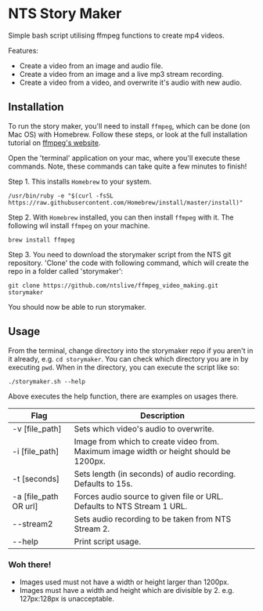 # NTS Story Maker

Simple bash script utilising ffmpeg functions to create mp4 videos.

Features:
* Create a video from an image and audio file.
* Create a video from an image and a live mp3 stream recording.
* Create a video from a video, and overwrite it's audio with new audio.

## Installation

To run the story maker, you'll need to install `ffmpeg`, which can be done (on Mac OS) with Homebrew. Follow these steps, or look at the full installation tutorial on [ffmpeg's website](https://trac.ffmpeg.org/wiki/CompilationGuide/macOS#ffmpegthroughHomebrew).

Open the 'terminal' application on your mac, where you'll execute these commands. Note, these commands can take quite a few minutes to finish!

Step 1. This installs `Homebrew` to your system.
```
/usr/bin/ruby -e "$(curl -fsSL https://raw.githubusercontent.com/Homebrew/install/master/install)"
```

Step 2. With `Homebrew` installed, you can then install `ffmpeg` with it. The following wil install `ffmpeg` on your machine.
```
brew install ffmpeg
```

Step 3. You need to download the storymaker script from the NTS git repository. 'Clone' the code with following command, which will create the repo in a folder called 'storymaker':
```
git clone https://github.com/ntslive/ffmpeg_video_making.git storymaker
```

You should now be able to run storymaker.

## Usage
From the terminal, change directory into the storymaker repo if you aren't in it already, e.g. `cd storymaker`. You can check which directory you are in by executing `pwd`. When in the directory, you can execute the script like so:
```
./storymaker.sh --help
```

Above executes the help function, there are examples on usages there.

Flag | Description
------------- | -------------
-v [file_path]  | Sets which video's audio to overwrite.
-i [file_path]  | Image from which to create video from. Maximum image width or height should be 1200px.
-t [seconds]  | Sets length (in seconds) of audio recording. Defaults to 15s.
-a [file_path OR url]  | Forces audio source to given file or URL. Defaults to NTS Stream 1 URL.
--stream2  | Sets audio recording to be taken from NTS Stream 2.
--help  | Print script usage.

### Woh there!

* Images used must not have a width or height larger than 1200px.
* Images must have a width and height which are divisible by 2. e.g. 127px:128px is unacceptable.
